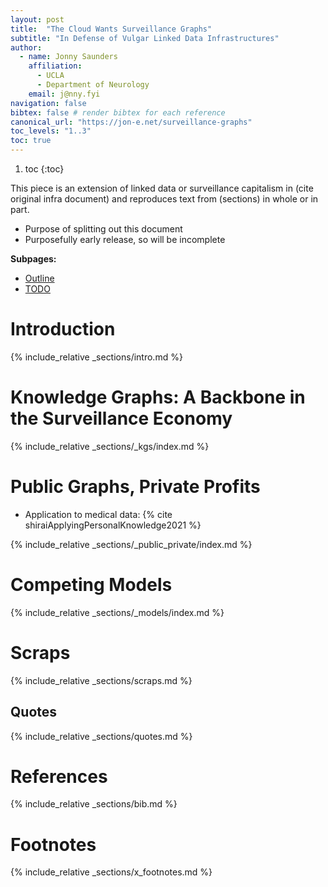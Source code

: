 ```yaml
---
layout: post
title:  "The Cloud Wants Surveillance Graphs"
subtitle: "In Defense of Vulgar Linked Data Infrastructures"
author: 
  - name: Jonny Saunders
    affiliation: 
      - UCLA
      - Department of Neurology
    email: j@nny.fyi
navigation: false
bibtex: false # render bibtex for each reference
canonical_url: "https://jon-e.net/surveillance-graphs"
toc_levels: "1..3"
toc: true
---
```


1. toc
{:toc}

<div class="foreword">
  This piece is an extension of linked data or surveillance capitalism in (cite original infra document) and reproduces text from (sections) in whole or in part. 

  - Purpose of splitting out this document
  - Purposefully early release, so will be incomplete
</div>

**Subpages:**

- [Outline](outline.html)
- [TODO](todo.html)

# Introduction

{% include_relative _sections/intro.md %}

# Knowledge Graphs: A Backbone in the Surveillance Economy

{% include_relative _sections/_kgs/index.md %}

# Public Graphs, Private Profits

- Application to medical data: {% cite shiraiApplyingPersonalKnowledge2021 %}

{% include_relative _sections/_public_private/index.md %}

# Competing Models

{% include_relative _sections/_models/index.md %}

# Scraps

{% include_relative _sections/scraps.md %}

## Quotes

{% include_relative _sections/quotes.md %}

# References

{% include_relative _sections/bib.md %}

# Footnotes

{% include_relative _sections/x_footnotes.md %}


